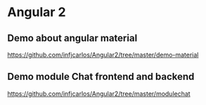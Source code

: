 # Angular 2
## Demo about angular material
https://github.com/infjcarlos/Angular2/tree/master/demo-material

## Demo module Chat frontend and backend
https://github.com/infjcarlos/Angular2/tree/master/modulechat
